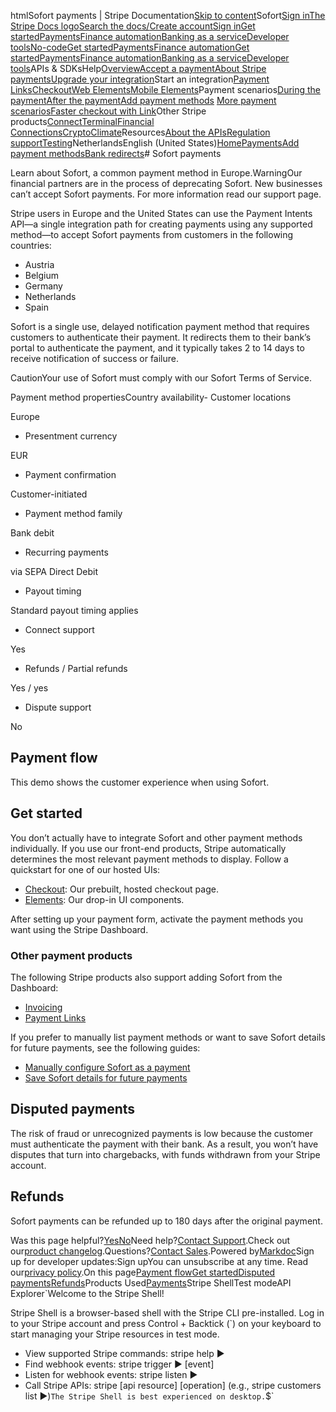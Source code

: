 htmlSofort payments | Stripe Documentation[Skip to content](#main-content)Sofort[Sign in](https://dashboard.stripe.com/login?redirect=https%3A%2F%2Fdocs.stripe.com%2Fpayments%2Fsofort)[The Stripe Docs logo](/)[Search the docs/](#)[Create account](https://dashboard.stripe.com/register)[Sign in](https://dashboard.stripe.com/login?redirect=https%3A%2F%2Fdocs.stripe.com%2Fpayments%2Fsofort)[Get started](/get-started)[Payments](/payments)[Finance automation](/finance-automation)[Banking as a service](/financial-services)[Developer tools](/development)[No-code](/no-code)[Get started](/get-started)[Payments](/payments)[Finance automation](/finance-automation)[](#)[Get started](/get-started)[Payments](/payments)[Finance automation](/finance-automation)[Banking as a service](/financial-services)[Developer tools](/development)[](#)APIs & SDKsHelp[Overview](/docs/payments)[Accept a payment](#)[About Stripe payments](#)[Upgrade your integration](/docs/payments/upgrades)Start an integration[Payment Links](#)[Checkout](#)[Web Elements](#)[Mobile Elements](#)Payment scenarios[During the payment](#)[After the payment](#)[Add payment methods](#)
[More payment scenarios](#)[Faster checkout with Link](#)Other Stripe products[Connect](#)[Terminal](#)[Financial Connections](#)[Crypto](#)[Climate](#)Resources[About the APIs](#)[Regulation support](#)[Testing](/docs/testing)NetherlandsEnglish (United States)[](#)[](#)[Home](/docs)[Payments](/docs/payments)[Add payment methods](/docs/payments/payment-methods/overview)[Bank redirects](/docs/payments/bank-redirects)# Sofort payments

Learn about Sofort, a common payment method in Europe.WarningOur financial partners are in the process of deprecating Sofort. New businesses can’t accept Sofort payments. For more information read our support page.

Stripe users in Europe and the United States can use the Payment Intents API—a single integration path for creating payments using any supported method—to accept Sofort payments from customers in the following countries:

- Austria
- Belgium
- Germany
- Netherlands
- Spain

Sofort is a single use, delayed notification payment method that requires customers to authenticate their payment. It redirects them to their bank’s portal to authenticate the payment, and it typically takes 2 to 14 days to receive notification of success or failure.

CautionYour use of Sofort must comply with our Sofort Terms of Service.

Payment method propertiesCountry availability- Customer locations

Europe


- Presentment currency

EUR


- Payment confirmation

Customer-initiated


- Payment method family

Bank debit


- Recurring payments

via SEPA Direct Debit


- Payout timing

Standard payout timing applies


- Connect support

Yes


- Refunds / Partial refunds

Yes / yes


- Dispute support

No



## Payment flow

This demo shows the customer experience when using Sofort.

## Get started

You don’t actually have to integrate Sofort and other payment methods individually. If you use our front-end products, Stripe automatically determines the most relevant payment methods to display. Follow a quickstart for one of our hosted UIs:

- [Checkout](/checkout/quickstart): Our prebuilt, hosted checkout page.
- [Elements](/payments/quickstart): Our drop-in UI components.

After setting up your payment form, activate the payment methods you want using the Stripe Dashboard.

### Other payment products

The following Stripe products also support adding Sofort from the Dashboard:

- [Invoicing](/invoicing/quickstart-guide)
- [Payment Links](/payment-links)

If you prefer to manually list payment methods or want to save Sofort details for future payments, see the following guides:

- [Manually configure Sofort as a payment](/payments/sofort/accept-a-payment)
- [Save Sofort details for future payments](/payments/sofort/set-up-payment)

## Disputed payments

The risk of fraud or unrecognized payments is low because the customer must authenticate the payment with their bank. As a result, you won’t have disputes that turn into chargebacks, with funds withdrawn from your Stripe account.

## Refunds

Sofort payments can be refunded up to 180 days after the original payment.

Was this page helpful?[Yes](#)[No](#)Need help?[Contact Support](https://support.stripe.com/).Check out our[product changelog](https://stripe.com/blog/changelog).Questions?[Contact Sales](https://stripe.com/contact/sales).Powered by[Markdoc](https://markdoc.dev)Sign up for developer updates:Sign upYou can unsubscribe at any time. Read our[privacy policy](https://stripe.com/privacy).On this page[Payment flow](#payment-flow)[Get started](#get-started)[Disputed payments](#disputed-payments)[Refunds](#refunds)Products Used[Payments](/payments)Stripe ShellTest modeAPI Explorer[](https://stripe.com/docs/stripe-cli#install)`Welcome to the Stripe Shell!

Stripe Shell is a browser-based shell with the Stripe CLI pre-installed. Log in to your
Stripe account and press Control + Backtick (`) on your keyboard to start managing your Stripe
resources in test mode.

- View supported Stripe commands: stripe help ▶️
- Find webhook events: stripe trigger ▶️ [event]
- Listen for webhook events: stripe listen ▶
- Call Stripe APIs: stripe [api resource] [operation] (e.g., stripe customers list ▶️)`The Stripe Shell is best experienced on desktop.`$`